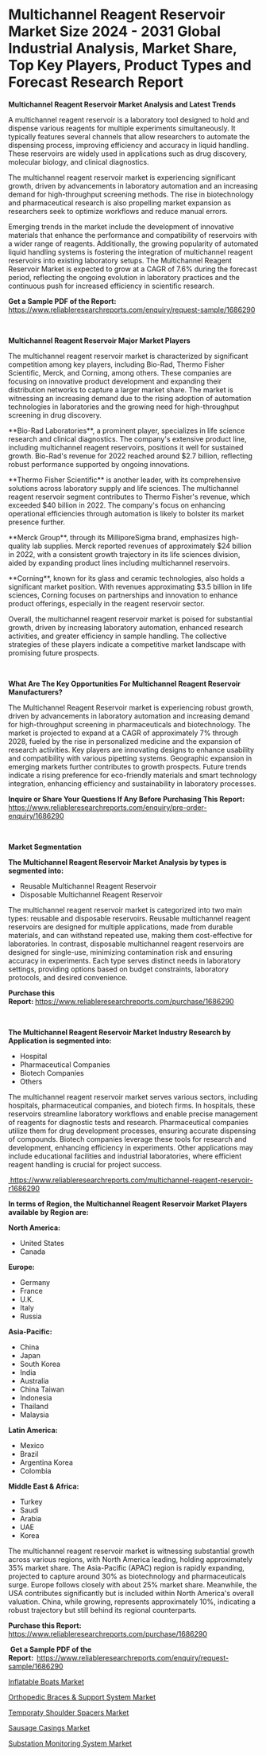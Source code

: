 <p><h1>Multichannel Reagent Reservoir Market Size 2024 - 2031 Global Industrial Analysis, Market Share, Top Key Players, Product Types and Forecast Research Report</h1></p><p><strong>Multichannel Reagent Reservoir Market Analysis and Latest Trends</strong></p>
<p><p>A multichannel reagent reservoir is a laboratory tool designed to hold and dispense various reagents for multiple experiments simultaneously. It typically features several channels that allow researchers to automate the dispensing process, improving efficiency and accuracy in liquid handling. These reservoirs are widely used in applications such as drug discovery, molecular biology, and clinical diagnostics.</p><p>The multichannel reagent reservoir market is experiencing significant growth, driven by advancements in laboratory automation and an increasing demand for high-throughput screening methods. The rise in biotechnology and pharmaceutical research is also propelling market expansion as researchers seek to optimize workflows and reduce manual errors. </p><p>Emerging trends in the market include the development of innovative materials that enhance the performance and compatibility of reservoirs with a wider range of reagents. Additionally, the growing popularity of automated liquid handling systems is fostering the integration of multichannel reagent reservoirs into existing laboratory setups. The Multichannel Reagent Reservoir Market is expected to grow at a CAGR of 7.6% during the forecast period, reflecting the ongoing evolution in laboratory practices and the continuous push for increased efficiency in scientific research.</p></p>
<p><strong>Get a Sample PDF of the Report:&nbsp;</strong> <a href="https://www.reliableresearchreports.com/enquiry/request-sample/1686290?utm_campaign=33&utm_medium=2&utm_source=Github&utm_content=ia&utm_term=17122024&utm_id=multichannel-reagent-reservoir">https://www.reliableresearchreports.com/enquiry/request-sample/1686290</a></p>
<p>&nbsp;</p>
<p><strong>Multichannel Reagent Reservoir Major Market Players</strong></p>
<p><p>The multichannel reagent reservoir market is characterized by significant competition among key players, including Bio-Rad, Thermo Fisher Scientific, Merck, and Corning, among others. These companies are focusing on innovative product development and expanding their distribution networks to capture a larger market share. The market is witnessing an increasing demand due to the rising adoption of automation technologies in laboratories and the growing need for high-throughput screening in drug discovery.</p><p>**Bio-Rad Laboratories**, a prominent player, specializes in life science research and clinical diagnostics. The company's extensive product line, including multichannel reagent reservoirs, positions it well for sustained growth. Bio-Rad's revenue for 2022 reached around $2.7 billion, reflecting robust performance supported by ongoing innovations.</p><p>**Thermo Fisher Scientific** is another leader, with its comprehensive solutions across laboratory supply and life sciences. The multichannel reagent reservoir segment contributes to Thermo Fisher's revenue, which exceeded $40 billion in 2022. The company's focus on enhancing operational efficiencies through automation is likely to bolster its market presence further.</p><p>**Merck Group**, through its MilliporeSigma brand, emphasizes high-quality lab supplies. Merck reported revenues of approximately $24 billion in 2022, with a consistent growth trajectory in its life sciences division, aided by expanding product lines including multichannel reservoirs.</p><p>**Corning**, known for its glass and ceramic technologies, also holds a significant market position. With revenues approximating $3.5 billion in life sciences, Corning focuses on partnerships and innovation to enhance product offerings, especially in the reagent reservoir sector.</p><p>Overall, the multichannel reagent reservoir market is poised for substantial growth, driven by increasing laboratory automation, enhanced research activities, and greater efficiency in sample handling. The collective strategies of these players indicate a competitive market landscape with promising future prospects.</p></p>
<p>&nbsp;</p>
<p><strong>What Are The Key Opportunities For Multichannel Reagent Reservoir Manufacturers?</strong></p>
<p><p>The Multichannel Reagent Reservoir market is experiencing robust growth, driven by advancements in laboratory automation and increasing demand for high-throughput screening in pharmaceuticals and biotechnology. The market is projected to expand at a CAGR of approximately 7% through 2028, fueled by the rise in personalized medicine and the expansion of research activities. Key players are innovating designs to enhance usability and compatibility with various pipetting systems. Geographic expansion in emerging markets further contributes to growth prospects. Future trends indicate a rising preference for eco-friendly materials and smart technology integration, enhancing efficiency and sustainability in laboratory processes.</p></p>
<p><strong>Inquire or Share Your Questions If Any Before Purchasing This Report:</strong> <a href="https://www.reliableresearchreports.com/enquiry/pre-order-enquiry/1686290?utm_campaign=33&utm_medium=2&utm_source=Github&utm_content=ia&utm_term=17122024&utm_id=multichannel-reagent-reservoir">https://www.reliableresearchreports.com/enquiry/pre-order-enquiry/1686290</a></p>
<p>&nbsp;</p>
<p><strong>Market Segmentation</strong></p>
<p><strong>The Multichannel Reagent Reservoir Market Analysis by types is segmented into:</strong></p>
<p><ul><li>Reusable Multichannel Reagent Reservoir</li><li>Disposable Multichannel Reagent Reservoir</li></ul></p>
<p><p>The multichannel reagent reservoir market is categorized into two main types: reusable and disposable reservoirs. Reusable multichannel reagent reservoirs are designed for multiple applications, made from durable materials, and can withstand repeated use, making them cost-effective for laboratories. In contrast, disposable multichannel reagent reservoirs are designed for single-use, minimizing contamination risk and ensuring accuracy in experiments. Each type serves distinct needs in laboratory settings, providing options based on budget constraints, laboratory protocols, and desired convenience.</p></p>
<p><strong>Purchase this Report:&nbsp;</strong><a href="https://www.reliableresearchreports.com/purchase/1686290?utm_campaign=33&utm_medium=2&utm_source=Github&utm_content=ia&utm_term=17122024&utm_id=multichannel-reagent-reservoir">https://www.reliableresearchreports.com/purchase/1686290</a></p>
<p>&nbsp;</p>
<p><strong>The Multichannel Reagent Reservoir Market Industry Research by Application is segmented into:</strong></p>
<p><ul><li>Hospital</li><li>Pharmaceutical Companies</li><li>Biotech Companies</li><li>Others</li></ul></p>
<p><p>The multichannel reagent reservoir market serves various sectors, including hospitals, pharmaceutical companies, and biotech firms. In hospitals, these reservoirs streamline laboratory workflows and enable precise management of reagents for diagnostic tests and research. Pharmaceutical companies utilize them for drug development processes, ensuring accurate dispensing of compounds. Biotech companies leverage these tools for research and development, enhancing efficiency in experiments. Other applications may include educational facilities and industrial laboratories, where efficient reagent handling is crucial for project success.</p></p>
<p><a href="https://www.reliableresearchreports.com/multichannel-reagent-reservoir-r1686290?utm_campaign=33&utm_medium=2&utm_source=Github&utm_content=ia&utm_term=17122024&utm_id=multichannel-reagent-reservoir">&nbsp;https://www.reliableresearchreports.com/multichannel-reagent-reservoir-r1686290</a></p>
<p><strong>In terms of Region, the Multichannel Reagent Reservoir Market Players available by Region are:</strong></p>
<p>
    <p> <strong> North America: </strong>
        <ul>
            <li>United States</li>
            <li>Canada</li>
        </ul>
        </p> 
    <p> <strong> Europe: </strong>
        <ul>
            <li>Germany</li>
            <li>France</li>
            <li>U.K.</li>
            <li>Italy</li>
            <li>Russia</li>
        </ul>
        </p> 
    <p> <strong> Asia-Pacific: </strong>
        <ul>
            <li>China</li>
            <li>Japan</li>
            <li>South Korea</li>
            <li>India</li>
            <li>Australia</li>
            <li>China Taiwan</li>
            <li>Indonesia</li>
            <li>Thailand</li>
            <li>Malaysia</li>
        </ul>
        </p> 
    <p> <strong> Latin America: </strong>
        <ul>
            <li>Mexico</li>
            <li>Brazil</li>
            <li>Argentina Korea</li>
            <li>Colombia</li>
        </ul>
        </p> 
    <p> <strong> Middle East & Africa: </strong>
        <ul>
            <li>Turkey</li>
            <li>Saudi</li>
            <li>Arabia</li>
            <li>UAE</li>
            <li>Korea</li>
        </ul>
    </p>
    </p>
<p><p>The multichannel reagent reservoir market is witnessing substantial growth across various regions, with North America leading, holding approximately 35% market share. The Asia-Pacific (APAC) region is rapidly expanding, projected to capture around 30% as biotechnology and pharmaceuticals surge. Europe follows closely with about 25% market share. Meanwhile, the USA contributes significantly but is included within North America's overall valuation. China, while growing, represents approximately 10%, indicating a robust trajectory but still behind its regional counterparts.</p></p>
<p><strong>Purchase this Report: </strong><a href="https://www.reliableresearchreports.com/purchase/1686290?utm_campaign=33&utm_medium=2&utm_source=Github&utm_content=ia&utm_term=17122024&utm_id=multichannel-reagent-reservoir">https://www.reliableresearchreports.com/purchase/1686290</a></p>
<p>&nbsp;<strong>Get a Sample PDF of the Report:&nbsp;&nbsp;</strong><a href="https://www.reliableresearchreports.com/enquiry/request-sample/1686290?utm_campaign=33&utm_medium=2&utm_source=Github&utm_content=ia&utm_term=17122024&utm_id=multichannel-reagent-reservoir">https://www.reliableresearchreports.com/enquiry/request-sample/1686290</a></p>
<p><strong></strong></p>
<p><p><a href="https://www.linkedin.com/pulse/inflatable-boats-industry-trends-comprehensive-market-study-ij8ae?utm_campaign=33&utm_medium=2&utm_source=Github&utm_content=ia&utm_term=17122024&utm_id=multichannel-reagent-reservoir">Inflatable Boats Market</a></p><p><a href="https://github.com/OlenFleming68/Market-Research-Report-List-1/blob/main/orthopedic-braces-support-system-market.md?utm_campaign=33&utm_medium=2&utm_source=Github&utm_content=ia&utm_term=17122024&utm_id=multichannel-reagent-reservoir">Orthopedic Braces & Support System Market</a></p><p><a href="https://github.com/lindaopodray/Market-Research-Report-List-1/blob/main/temporaty-shoulder-spacers-market.md?utm_campaign=33&utm_medium=2&utm_source=Github&utm_content=ia&utm_term=17122024&utm_id=multichannel-reagent-reservoir">Temporaty Shoulder Spacers Market</a></p><p><a href="https://www.linkedin.com/pulse/sausage-casings-market-report-mines-projected-cagr-88-providing-7clve?utm_campaign=33&utm_medium=2&utm_source=Github&utm_content=ia&utm_term=17122024&utm_id=multichannel-reagent-reservoir">Sausage Casings Market</a></p><p><a href="https://www.linkedin.com/pulse/substation-monitoring-system-market-growth-overview-industry-w4iuf?utm_campaign=33&utm_medium=2&utm_source=Github&utm_content=ia&utm_term=17122024&utm_id=multichannel-reagent-reservoir">Substation Monitoring System Market</a></p></p>